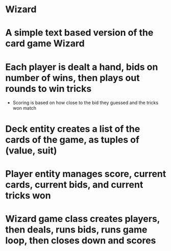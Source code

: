 # Wizard

# A simple text based version of the card game Wizard

# Each player is dealt a hand, bids on number of wins, then plays out rounds to win tricks
 * Scoring is based on how close to the bid they guessed and the tricks won match
# Deck entity creates a list of the cards of the game, as tuples of (value, suit) 
# Player entity manages score, current cards, current bids, and current tricks won
# Wizard game class creates players, then deals, runs bids, runs game loop, then closes down and scores

